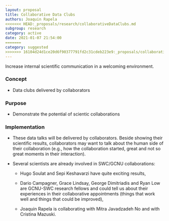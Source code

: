 ```yaml
---
layout: proposal
title: Collaborative Data Clubs
authors: Joaquin Rapela
<<<<<<< HEAD:_proposals/research/collaborativeDataClubs.md
subgroup: research
category: active
date: 2021-01-07 21:54:00
=======
category: suggested
>>>>>>> 16104d24d1ce20d6f90377791fd2c31cdeb223e9:_proposals/collaborativeDataClubs.md
---
```


Increase internal scientific communication in a welcoming environment.

<!--end summary-->

### Concept

- Data clubs delivered by collaborators


### Purpose

- Demonstrate the potential of scientic collaborations


### Implementation

- These data talks will be delivered by collaborators. Beside showing their scientific results, collaborators may want to talk about the human side of their collaboration (e.g., how the collaboration started, great and not so great moments in their interaction).

- Several scientists are already involved in SWC/GCNU collaborations:

    - Hugo Soulat and Sepi Keshavarzi have quite exciting results,

    - Dario Campagner, Grace Lindsay, George Dimitriadis and Ryan Low are GCNU-SWC research fellows and could tell us about their experiences in their collaborative appointments (things that work well and things that could be improved),

    - Joaquin Rapela is collaborating with Mitra Javadzadeh No and with Cristina Mazuski.

